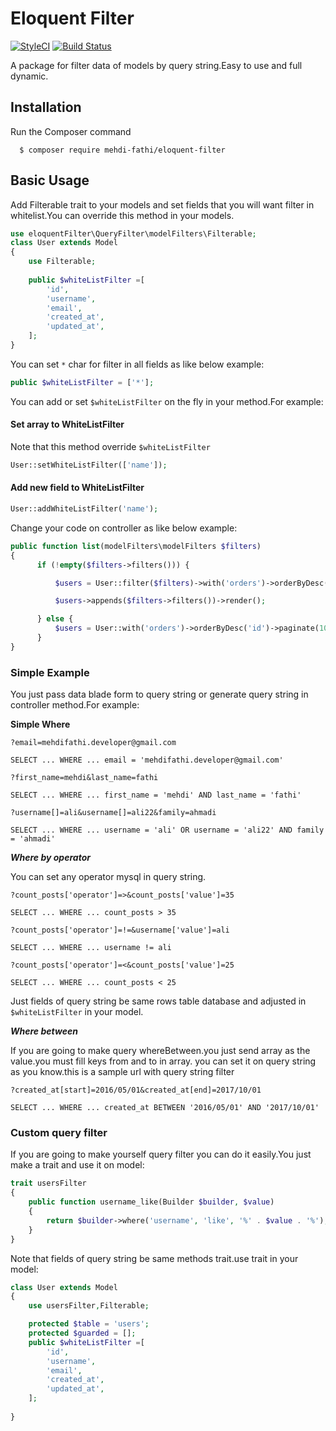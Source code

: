 # Eloquent Filter
[![StyleCI](https://github.styleci.io/repos/149638067/shield?branch=master)](https://github.styleci.io/repos/149638067)
[![Build Status](https://travis-ci.org/mehdi-fathi/eloquent-filter.svg?branch=master)](https://travis-ci.org/mehdi-fathi/eloquent-filter)

A package for filter data of models by query string.Easy to use and full dynamic.

## Installation

Run the Composer command

      $ composer require mehdi-fathi/eloquent-filter

## Basic Usage

Add Filterable trait to your models and set fields that you will want filter in whitelist.You can override this method in your models.

```php
use eloquentFilter\QueryFilter\modelFilters\Filterable;
class User extends Model
{
    use Filterable;
    
    public $whiteListFilter =[
        'id',
        'username',
        'email',
        'created_at',
        'updated_at',
    ];
}
```
You can set `*` char for filter in all fields as like below example:
 
```php
public $whiteListFilter = ['*'];
```
You can add or set `$whiteListFilter` on the fly in your method.For example:

#### Set array to WhiteListFilter
Note that this method override `$whiteListFilter`
```php
User::setWhiteListFilter(['name']); 
```
#### Add new field to WhiteListFilter
```php
User::addWhiteListFilter('name'); 
```


Change your code on controller as like below example:

```php
public function list(modelFilters\modelFilters $filters)
{
      if (!empty($filters->filters())) {

          $users = User::filter($filters)->with('orders')->orderByDesc('id')->paginate(10);

          $users->appends($filters->filters())->render();

      } else {
          $users = User::with('orders')->orderByDesc('id')->paginate(10);
      }
}
```

### Simple Example

You just pass data blade form to query string or generate query string in controller method.For example:

**Simple Where**
```
?email=mehdifathi.developer@gmail.com

SELECT ... WHERE ... email = 'mehdifathi.developer@gmail.com'
```

```
?first_name=mehdi&last_name=fathi

SELECT ... WHERE ... first_name = 'mehdi' AND last_name = 'fathi'
```

```
?username[]=ali&username[]=ali22&family=ahmadi

SELECT ... WHERE ... username = 'ali' OR username = 'ali22' AND family = 'ahmadi'
```
***Where by operator***

You can set any operator mysql in query string.

```
?count_posts['operator']=>&count_posts['value']=35

SELECT ... WHERE ... count_posts > 35
```
```
?count_posts['operator']=!=&username['value']=ali

SELECT ... WHERE ... username != ali
```
```
?count_posts['operator']=<&count_posts['value']=25

SELECT ... WHERE ... count_posts < 25
```

Just fields of query string be same rows table database and adjusted in `$whiteListFilter` in your model.

***Where between***

If you are going to make query whereBetween.you just send array as the value.you must fill keys from and to in array.
you can set it on query string as you know.this is a sample url with query string filter

```
?created_at[start]=2016/05/01&created_at[end]=2017/10/01

SELECT ... WHERE ... created_at BETWEEN '2016/05/01' AND '2017/10/01'
```
### Custom query filter
If you are going to make yourself query filter you can do it easily.You just make a trait and use it on model:

```php
trait usersFilter
{
    public function username_like(Builder $builder, $value)
    {
        return $builder->where('username', 'like', '%' . $value . '%');
    }
}
```
Note that fields of query string be same methods trait.use trait in your model:

```php
class User extends Model
{
    use usersFilter,Filterable;

    protected $table = 'users';
    protected $guarded = [];
    public $whiteListFilter =[
        'id',
        'username',
        'email',
        'created_at',
        'updated_at',
    ];
    
}
```
